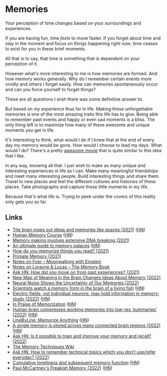 # Memories

Your perception of time changes based on your surroundings and experiences.

If you are having fun, time _feels_ to move faster. If you forget about time and stay in the moment and focus on things happening _right now_, time ceases to exist for you in these brief moments.

All that is to say, that time is something that is dependent on your perception of it.

However what's more interesting to me is how memories are formed. And how memory works generally. Why do I remember certain events more vividly and others I forget easily. How can memories spontaneously occur and can you force yourself to forget things?

These are all questions I wish there was some definitive answer to.

But based on my experience thus far in life. Making these unforgettable memories is one of the most amazing traits this life has to give. Being able to remember past events and happy or even sad moments is a bliss. The only thing left is to maximize how many of these awesome and unique moments you get in life.

It's interesting to think, what would I do if I knew that at the end of every day my memory would be gone. How would I choose to lead my days. What would I do? There's a pretty [awesome movie](https://letterboxd.com/film/memento/) that is quite similar to this idea that I like.

In any way, knowing all that. I just wish to make as many unique and interesting experiences in life as I can. Make many meaningful friendships and meet many interesting people. Build interesting things and share them. Travel to new places and feel the different cultures and histories of these places. Take photographs and capture these little moments in my life.

Because that's what life is. Trying to peek under the covers of this reality only gets you so far.

## Links

- [The brain maps out ideas and memories like spaces (2021)](https://www.quantamagazine.org/the-brain-maps-out-ideas-and-memories-like-spaces-20190114/) ([HN](https://news.ycombinator.com/item?id=27148529))
- [Human Memory Course](https://github.com/ContextLab/human-memory) ([HN](https://news.ycombinator.com/item?id=27448966))
- [Memory making involves extensive DNA breaking (2021)](https://picower.mit.edu/news/memory-making-involves-extensive-dna-breaking)
- [An ultimate guide to memory palaces](https://metacognitive.me/memory-palace/) ([HN](https://news.ycombinator.com/item?id=28640429))
- [How do you memorize things you read? (2021)](https://news.ycombinator.com/item?id=28839573)
- [Primate Memory (2021)](https://inference-review.com/article/primate-memory)
- [Notes on Foer – Moonwalking with Einstein](http://www.federicopereiro.com/notes-foer-moonwalking/)
- [Notes on Lorayne & Lucas – The Memory Book](http://www.federicopereiro.com/notes-lorayne-lucas-memory/)
- [Ask HN: How did you move on from past experiences? (2021)](https://news.ycombinator.com/item?id=29748113)
- [New Map of Meaning in the Brain Changes Ideas About Memory (2022)](https://www.quantamagazine.org/new-map-of-meaning-in-the-brain-changes-ideas-about-memory-20220208/)
- [Neural Noise Shows the Uncertainty of Our Memories (2022)](https://www.quantamagazine.org/neural-noise-shows-the-uncertainty-of-our-memories-20220118/)
- [Scientists watch a memory form in the brain of a living fish](https://www.quantamagazine.org/scientists-watch-a-memory-form-in-a-living-brain-20220303/) ([HN](https://news.ycombinator.com/item?id=30572633))
- [Electric fields, not individual neurons, may hold information in memory: study (2022)](https://picower.mit.edu/news/neurons-are-fickle-electric-fields-are-more-reliable-information) ([HN](https://news.ycombinator.com/item?id=30662626))
- [In Praise of Memorization](http://www.pearlleff.com/in-praise-of-memorization) ([HN](https://news.ycombinator.com/item?id=30763003))
- [Human brain compresses working memories into low-res ‘summaries’ (2022)](https://directorsblog.nih.gov/2022/04/12/human-brain-compresses-working-memories-into-low-res-summaries/) ([HN](https://news.ycombinator.com/item?id=31002179))
- [LineByLine: Memorize Anything](https://www.linebyline.app/) ([HN](https://news.ycombinator.com/item?id=31178021))
- [A single memory is stored across many connected brain regions (2022)](https://news.mit.edu/2022/single-memory-stored-across-many-connected-brain-regions-0502) ([HN](https://news.ycombinator.com/item?id=31247407))
- [Ask HN: Is it possible to train and improve your memory and recall? (2022)](https://news.ycombinator.com/item?id=31342766)
- [The Memory Techniques Wiki](https://artofmemory.com/wiki/Main_Page/)
- [Ask HN: How to remember technical topics which you don’t use/refer everyday? (2022)](https://news.ycombinator.com/item?id=31707134)
- [Cumulative loneliness and subsequent memory function](https://alz-journals.onlinelibrary.wiley.com/doi/10.1002/alz.12734) ([HN](https://news.ycombinator.com/item?id=32347681))
- [Paul McCartney's Freakish Memory (2022)](https://ianleslie.substack.com/p/paul-mccartneys-freakish-memory) ([HN](https://news.ycombinator.com/item?id=33071090))
